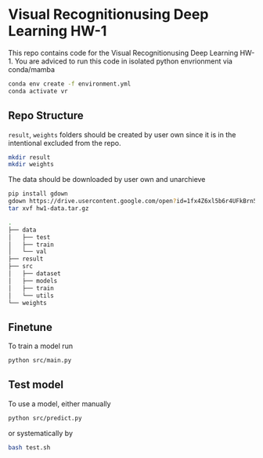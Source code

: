 # Visual Recognitionusing Deep Learning HW-1

This repo contains code for the Visual Recognitionusing Deep Learning HW-1. You are adviced to run this code in isolated python envrionment via conda/mamba

```sh
conda env create -f environment.yml
conda activate vr
```

## Repo Structure

`result`, `weights` folders should be created by user own since it is in the intentional excluded from the repo.

```sh
mkdir result
mkdir weights
```

The data should be downloaded by user own and unarchieve

```sh
pip install gdown
gdown https://drive.usercontent.google.com/open?id=1fx4Z6xl5b6r4UFkBrn5l0oPEIagZxQ5u&authuser=0
tar xvf hw1-data.tar.gz
```

```sh
.
├── data
│   ├── test
│   ├── train
│   └── val
├── result
├── src
│   ├── dataset
│   ├── models
│   ├── train
│   └── utils
└── weights
```

## Finetune

To train a model run

```sh
python src/main.py
```

## Test model

To use a model, either manually

```sh
python src/predict.py
```

or systematically by

```sh
bash test.sh
```
